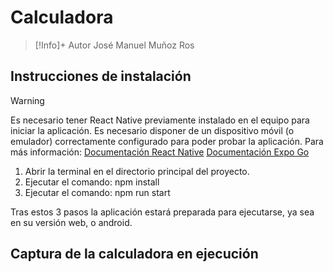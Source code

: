 # Calculadora 

>[!Info]+ Autor
>José Manuel Muñoz Ros

## Instrucciones de instalación

>[!Warning]
>Es necesario tener React Native previamente instalado en el equipo para iniciar la aplicación.
>Es necesario disponer de un dispositivo móvil (o emulador) correctamente configurado para poder probar la aplicación.
>Para más información:
>[Documentación React Native](https://reactnative.dev/docs/set-up-your-environment)
>[Documentación Expo Go](https://docs.expo.dev/get-started/set-up-your-environment)

1. Abrir la terminal en el directorio principal del proyecto.
2. Ejecutar el comando: npm install
3. Ejecutar el comando: npm run start

Tras estos 3 pasos la aplicación estará preparada para ejecutarse, ya sea en su versión web, o android.

## Captura de la calculadora en ejecución

